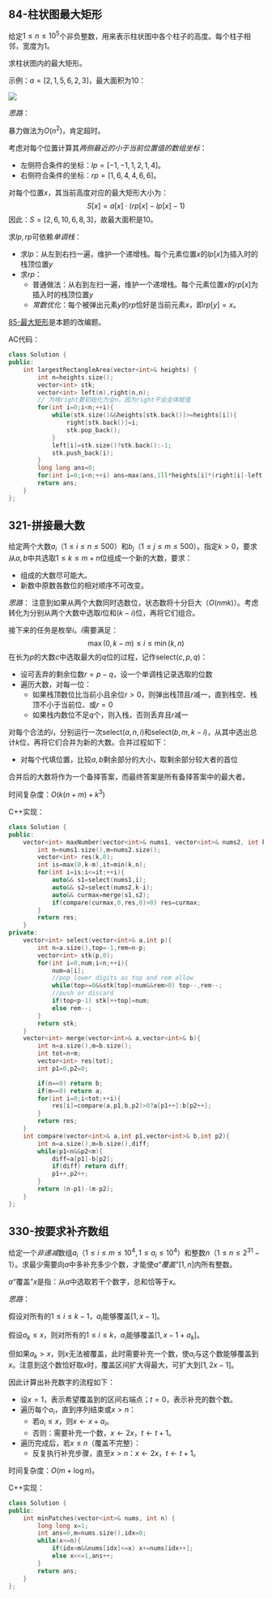 
## 84-柱状图最大矩形

给定$1\le n\le 10^5$个非负整数，用来表示柱状图中各个柱子的高度。每个柱子相邻，宽度为1。

求柱状图内的最大矩形。

示例：$a=[2,1,5,6,2,3]$，最大面积为10：

![](https://assets.leetcode.com/uploads/2021/01/04/histogram.jpg)

*思路*：

暴力做法为$O(n^2)$，肯定超时。

考虑对每个位置计算其*两侧最近的小于当前位置值的数组坐标*：
- 左侧符合条件的坐标：$lp=[-1,-1,1,2,1,4]$。
- 右侧符合条件的坐标：$rp=[1,6,4,4,6,6]$。

对每个位置$x$，其当前高度对应的最大矩形大小为：
$$
S[x]=a[x]\cdot (rp[x]-lp[x]-1)
$$
因此：$S=[2,6,10,6,8,3]$，故最大面积是10。

求$lp,rp$可依赖*单调栈*：
- 求$lp$：从左到右扫一遍，维护一个递增栈。每个元素位置$x$的$lp[x]$为插入时的栈顶位置$y$
- 求$rp$：
	- 普通做法：从右到左扫一遍，维护一个递增栈。每个元素位置$x$的$rp[x]$为插入时的栈顶位置$y$
	- *常数优化*：每个被弹出元素$y$的$rp$恰好是当前元素$x$，即$rp[y]=x$。

[85-最大矩形](https://leetcode.cn/problems/maximal-rectangle/description/)是本题的改编题。

AC代码：

```cpp
class Solution {
public:
    int largestRectangleArea(vector<int>& heights) {
        int n=heights.size();
        vector<int> stk;
        vector<int> left(n),right(n,n);
        // 为啥right要初始化为全n，因为right不会全体赋值
        for(int i=0;i<n;++i){
            while(stk.size()&&heights[stk.back()]>=heights[i]){
	            right[stk.back()]=i;
	            stk.pop_back();
            } 
            left[i]=stk.size()?stk.back():-1;
            stk.push_back(i);
        }
        long long ans=0;
        for(int i=0;i<n;++i) ans=max(ans,1ll*heights[i]*(right[i]-left[i]-1));
        return ans;
    }
};
```

## 321-拼接最大数

给定两个大数$a_i$（$1\le i\le n\le 500$）和$b_j$（$1\le j\le m\le 500$）。指定$k>0$，要求从$a,b$中共选取$1\le k\le m+n$位组成一个新的大数，要求：
- 组成的大数尽可能大。
- 新数中原数各数位的相对顺序不可改变。

*思路*：
注意到如果从两个大数同时选数位，状态数将十分巨大（$O(nmk)$）。考虑转化为分别从两个大数中选取$i$位和$(k-i)$位，再将它们组合。

接下来的任务是枚举$i$。$i$需要满足：
$$
\max(0,k-m)\le i\le \min(k,n)
$$
在长为$p$的大数$c$中选取最大的$q$位的过程，记作$\text{select}(c,p,q)$：
- 设可丢弃的剩余位数$r=p-q$，设一个单调栈记录选取的位数
- 遍历大数，对每一位：
	- 如果栈顶数位比当前小且余位$r>0$，则弹出栈顶且$r$减一，直到栈空、栈顶不小于当前位、或$r=0$
	- 如果栈内数位不足$q$个，则入栈，否则丢弃且$r$减一

对每个合法的$i$，分别运行一次$\text{select}(a,n,i)$和$\text{select}(b,m,k-i)$，从其中选出总计$k$位，再将它们合并为新的大数。合并过程如下：
- 对每个代填位置，比较$a,b$剩余部分的大小，取剩余部分较大者的首位

合并后的大数将作为一个备择答案，而最终答案是所有备择答案中的最大者。

时间复杂度：$O(k(n+m)+k^3)$

C++实现：

```cpp
class Solution {
public:
    vector<int> maxNumber(vector<int>& nums1, vector<int>& nums2, int k) {
        int n=nums1.size(),m=nums2.size();
        vector<int> res(k,0);
        int is=max(0,k-m),it=min(k,n);
        for(int i=is;i<=it;++i){
            auto&& s1=select(nums1,i);
            auto&& s2=select(nums2,k-i);
            auto&& curmax=merge(s1,s2);
            if(compare(curmax,0,res,0)>0) res=curmax;
        }
        return res;
    }
private:
    vector<int> select(vector<int>& a,int p){
        int n=a.size(),top=-1,rem=n-p;
        vector<int> stk(p,0);
        for(int i=0,num;i<n;++i){
            num=a[i];
            //pop lower digits as top and rem allow
            while(top>=0&&stk[top]<num&&rem>0) top--,rem--;
            //push or discard
            if(top<p-1) stk[++top]=num;
            else rem--;
        }
        return stk;
    }
    vector<int> merge(vector<int>& a,vector<int>& b){
        int n=a.size(),m=b.size();
        int tot=n+m;
        vector<int> res(tot);
        int p1=0,p2=0;

        if(n==0) return b;
        if(m==0) return a;
        for(int i=0;i<tot;++i){
            res[i]=compare(a,p1,b,p2)>0?a[p1++]:b[p2++];
        }
        return res;
    }
    int compare(vector<int>& a,int p1,vector<int>& b,int p2){
        int n=a.size(),m=b.size(),diff;
        while(p1<n&&p2<m){
            diff=a[p1]-b[p2];
            if(diff) return diff;
            p1++,p2++;
        }
        return (n-p1)-(m-p2);
    }
};
```

## 330-按要求补齐数组

给定一个*非递减*数组$a_i$（$1\le i\le m\le 10^4,1\le a_i\le 10^4$）和整数$n$（$1\le n\le 2^{31}-1$）。求最少需要向$a$中多补充多少个数，才能使$a$“*覆盖*“$[1,n]$内所有整数。

$a$“覆盖”$x$是指：从$a$中选取若干个数字，总和恰等于$x$。

*思路*：

假设对所有的$1\le i\le k-1$，$a_i$能够覆盖$[1,x-1]$。

假设$a_k\le x$，则对所有的$1\le i\le k$，$a_i$能够覆盖$[1,x-1+a_k]$。

但如果$a_k>x$，则$x$无法被覆盖，此时需要补充一个数，使$a_i$与这个数能够覆盖到$x$。注意到这个数恰好取$x$时，覆盖区间扩大得最大，可扩大到$[1,2x-1]$。

因此计算出补充数字的流程如下：
- 设$x=1$，表示希望覆盖到的区间右端点；$t=0$，表示补充的数个数。
- 遍历每个$a_i$，直到序列结束或$x>n$：
	- 若$a_i\le x$，则$x\leftarrow x+a_i$。
	- 否则：需要补充一个数，$x\leftarrow 2x$，$t\leftarrow t+1$。
- 遍历完成后，若$x\le n$（覆盖不完整）：
	- 反复执行补充步骤，直至$x>n$：$x\leftarrow 2x$，$t\leftarrow t+1$。

时间复杂度：$O(m+\log n)$。

C++实现：

```cpp
class Solution {
public:
    int minPatches(vector<int>& nums, int n) {
        long long x=1;
        int ans=0,m=nums.size(),idx=0;
        while(x<=n){
            if(idx<m&&nums[idx]<=x) x+=nums[idx++];
            else x<<=1,ans++;
        }
        return ans;
    }
};
```

